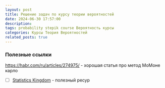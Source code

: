 ```yaml
---
layout: post
title: Решение задач по курсу теории вероятностей
date: 2024-06-30 17:57:00
description:
tags: probability stepik course Вероятность курсы
categories: Курсы Теория Вероятностей
related_posts: true
---
```


### Полезные ссылки

https://habr.com/ru/articles/274975/ - хорошая статья про метод МоМоне карло

- [ ] [Statistics Kingdom](https://www.statskingdom.com/distribution-calculator.html) - полезный ресур
